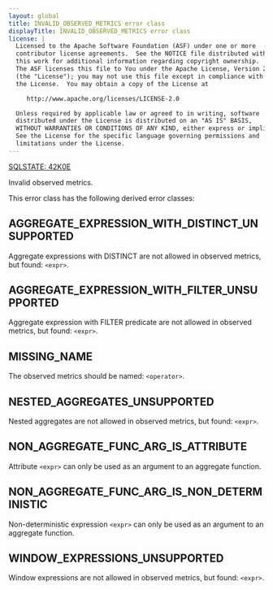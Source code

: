 ```yaml
---
layout: global
title: INVALID_OBSERVED_METRICS error class
displayTitle: INVALID_OBSERVED_METRICS error class
license: |
  Licensed to the Apache Software Foundation (ASF) under one or more
  contributor license agreements.  See the NOTICE file distributed with
  this work for additional information regarding copyright ownership.
  The ASF licenses this file to You under the Apache License, Version 2.0
  (the "License"); you may not use this file except in compliance with
  the License.  You may obtain a copy of the License at

     http://www.apache.org/licenses/LICENSE-2.0

  Unless required by applicable law or agreed to in writing, software
  distributed under the License is distributed on an "AS IS" BASIS,
  WITHOUT WARRANTIES OR CONDITIONS OF ANY KIND, either express or implied.
  See the License for the specific language governing permissions and
  limitations under the License.
---
```


<!--
  DO NOT EDIT THIS FILE.
  It was generated automatically by `org.apache.spark.SparkThrowableSuite`.
-->

[SQLSTATE: 42K0E](sql-error-conditions-sqlstates.html#class-42-syntax-error-or-access-rule-violation)

Invalid observed metrics.

This error class has the following derived error classes:

## AGGREGATE_EXPRESSION_WITH_DISTINCT_UNSUPPORTED

Aggregate expressions with DISTINCT are not allowed in observed metrics, but found: `<expr>`.

## AGGREGATE_EXPRESSION_WITH_FILTER_UNSUPPORTED

Aggregate expression with FILTER predicate are not allowed in observed metrics, but found: `<expr>`.

## MISSING_NAME

The observed metrics should be named: `<operator>`.

## NESTED_AGGREGATES_UNSUPPORTED

Nested aggregates are not allowed in observed metrics, but found: `<expr>`.

## NON_AGGREGATE_FUNC_ARG_IS_ATTRIBUTE

Attribute `<expr>` can only be used as an argument to an aggregate function.

## NON_AGGREGATE_FUNC_ARG_IS_NON_DETERMINISTIC

Non-deterministic expression `<expr>` can only be used as an argument to an aggregate function.

## WINDOW_EXPRESSIONS_UNSUPPORTED

Window expressions are not allowed in observed metrics, but found: `<expr>`.


